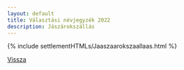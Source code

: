 ```yaml
---
layout: default
title: Választási névjegyzék 2022
description: Jászárokszállás
---
```


{% include settlementHTMLs/Jaaszaarokszaallaas.html %}

[Vissza](./)